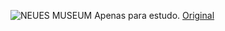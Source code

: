 ![NEUES MUSEUM](https://i.imgur.com/thJt02N.png)
Apenas para estudo.
[Original](https://dribbble.com/shots/18178187-Museum)
